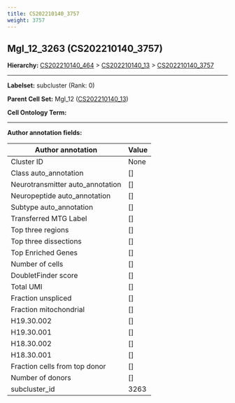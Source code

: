 ```yaml
---
title: CS202210140_3757
weight: 3757
---
```

## Mgl_12_3263 (CS202210140_3757)
<b>Hierarchy: </b>
[CS202210140_464](https://purl.brain-bican.org/taxonomy/CS202210140#CS202210140_464) >
[CS202210140_13](https://purl.brain-bican.org/taxonomy/CS202210140#CS202210140_13) >
[CS202210140_3757](https://purl.brain-bican.org/taxonomy/CS202210140#CS202210140_3757)

---


**Labelset:** subcluster (Rank: 0)

**Parent Cell Set:** Mgl_12 ([CS202210140_13](https://purl.brain-bican.org/taxonomy/CS202210140#CS202210140_13))



**Cell Ontology Term:** 

[MARKER GENES.]: #


---

[TRANSFERRED ANNOTATIONS.]: #


[AUTHOR ANNOTATION FIELDS.]: #


**Author annotation fields:**

| Author annotation | Value |
|-------------------|-------|
|Cluster ID|None|
|Class auto_annotation|[]|
|Neurotransmitter auto_annotation|[]|
|Neuropeptide auto_annotation|[]|
|Subtype auto_annotation|[]|
|Transferred MTG Label|[]|
|Top three regions|[]|
|Top three dissections|[]|
|Top Enriched Genes|[]|
|Number of cells|[]|
|DoubletFinder score|[]|
|Total UMI|[]|
|Fraction unspliced|[]|
|Fraction mitochondrial|[]|
|H19.30.002|[]|
|H19.30.001|[]|
|H18.30.002|[]|
|H18.30.001|[]|
|Fraction cells from top donor|[]|
|Number of donors|[]|
|subcluster_id|3263|
